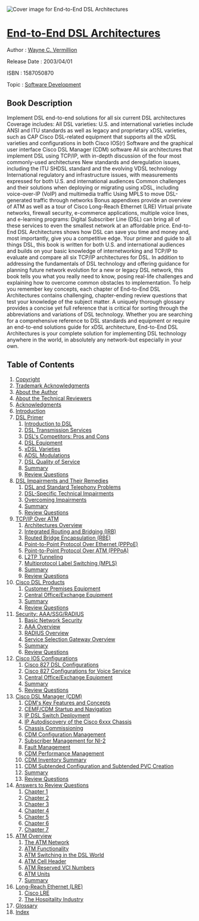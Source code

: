![Cover image for End-to-End DSL Architectures](https://imgdetail.ebookreading.net/cover/cover/software_development/EB1587050870.jpg)

[End-to-End DSL Architectures](https://ebookreading.net/view/book/End-to-End+DSL+Architectures-EB1587050870_1.html "End-to-End DSL Architectures")
====================================================================================================================

Author : [Wayne C. Vermillion](https://ebookreading.net/search/author/Wayne+C.+Vermillion)

Release Date : 2003/04/01

ISBN : 1587050870

Topic : [Software Development](https://ebookreading.net/search/category/software-development)

Book Description
-----------------

Implement DSL end-to-end solutions for all six current DSL architectures
Coverage includes:
All DSL varieties: U.S. and international varieties include ANSI and ITU standards as well as legacy and proprietary xDSL varieties, such as CAP
Cisco DSL-related equipment that supports all the xDSL varieties and configurations in both Cisco IOS(r) Software and the graphical user interface Cisco DSL Manager (CDM) software
All six architectures that implement DSL using TCP/IP, with in-depth discussion of the four most commonly-used architectures
New standards and deregulation issues, including the ITU SHDSL standard and the evolving VDSL technology
International regulatory and infrastructure issues, with measurements expressed for both U.S. and international audiences
Common challenges and their solutions when deploying or migrating using xDSL, including voice-over-IP (VoIP) and multimedia traffic
Using MPLS to move DSL-generated traffic through networks
Bonus appendixes provide an overview of ATM as well as a tour of Cisco Long-Reach Ethernet (LRE)
Virtual private networks, firewall security, e-commerce applications, multiple voice lines, and e-learning programs: Digital Subscriber Line (DSL) can bring all of these services to even the smallest network at an affordable price. End-to-End DSL Architectures shows how DSL can save you time and money and, most importantly, give you a competitive edge. Your primer and guide to all things DSL, this book is written for both U.S. and international audiences and builds on your basic knowledge of internetworking and TCP/IP to evaluate and compare all six TCP/IP architectures for DSL.
In addition to addressing the fundamentals of DSL technology and offering guidance for planning future network evolution for a new or legacy DSL network, this book tells you what you really need to know, posing real-life challenges and explaining how to overcome common obstacles to implementation. To help you remember key concepts, each chapter of End-to-End DSL Architectures contains challenging, chapter-ending review questions that test your knowledge of the subject matter. A uniquely thorough glossary provides a concise yet full reference that is critical for sorting through the abbreviations and variations of DSL technology.
Whether you are searching for a comprehensive reference to DSL standards and equipment or require an end-to-end solutions guide for xDSL architecture, End-to-End DSL Architectures is your complete solution for implementing DSL technology anywhere in the world, in absolutely any network-but especially in your own.
              
Table of Contents
-----------------

1. [Copyright](https://ebookreading.net/view/book/End-to-End+DSL+Architectures-EB1587050870_1.html)
1. [Trademark Acknowledgments](https://ebookreading.net/view/book/End-to-End+DSL+Architectures-EB1587050870_2.html)
1. [About the Author](https://ebookreading.net/view/book/End-to-End+DSL+Architectures-EB1587050870_3.html)
1. [About the Technical Reviewers](https://ebookreading.net/view/book/End-to-End+DSL+Architectures-EB1587050870_4.html)
1. [Acknowledgments](https://ebookreading.net/view/book/End-to-End+DSL+Architectures-EB1587050870_5.html)
1. [Introduction](https://ebookreading.net/view/book/End-to-End+DSL+Architectures-EB1587050870_6.html)
1. [DSL Primer](https://ebookreading.net/view/book/End-to-End+DSL+Architectures-EB1587050870_7.html)
    1. [Introduction to DSL](https://ebookreading.net/view/book/End-to-End+DSL+Architectures-EB1587050870_8.html)
    1. [DSL Transmission Services](https://ebookreading.net/view/book/End-to-End+DSL+Architectures-EB1587050870_9.html)
    1. [DSL&#39;s Competitors: Pros and Cons](https://ebookreading.net/view/book/End-to-End+DSL+Architectures-EB1587050870_10.html)
    1. [DSL Equipment](https://ebookreading.net/view/book/End-to-End+DSL+Architectures-EB1587050870_11.html)
    1. [xDSL Varieties](https://ebookreading.net/view/book/End-to-End+DSL+Architectures-EB1587050870_12.html)
    1. [ADSL Modulations](https://ebookreading.net/view/book/End-to-End+DSL+Architectures-EB1587050870_13.html)
    1. [DSL Quality of Service](https://ebookreading.net/view/book/End-to-End+DSL+Architectures-EB1587050870_14.html)
    1. [Summary](https://ebookreading.net/view/book/End-to-End+DSL+Architectures-EB1587050870_15.html)
    1. [Review Questions](https://ebookreading.net/view/book/End-to-End+DSL+Architectures-EB1587050870_16.html)
1. [DSL Impairments and Their Remedies](https://ebookreading.net/view/book/End-to-End+DSL+Architectures-EB1587050870_17.html)
    1. [DSL and Standard Telephony Problems](https://ebookreading.net/view/book/End-to-End+DSL+Architectures-EB1587050870_18.html)
    1. [DSL-Specific Technical Impairments](https://ebookreading.net/view/book/End-to-End+DSL+Architectures-EB1587050870_19.html)
    1. [Overcoming Impairments](https://ebookreading.net/view/book/End-to-End+DSL+Architectures-EB1587050870_20.html)
    1. [Summary](https://ebookreading.net/view/book/End-to-End+DSL+Architectures-EB1587050870_21.html)
    1. [Review Questions](https://ebookreading.net/view/book/End-to-End+DSL+Architectures-EB1587050870_22.html)
1. [TCP/IP Over ATM](https://ebookreading.net/view/book/End-to-End+DSL+Architectures-EB1587050870_23.html)
    1. [Architectures Overview](https://ebookreading.net/view/book/End-to-End+DSL+Architectures-EB1587050870_24.html)
    1. [Integrated Routing and Bridging (IRB)](https://ebookreading.net/view/book/End-to-End+DSL+Architectures-EB1587050870_25.html)
    1. [Routed Bridge Encapsulation (RBE)](https://ebookreading.net/view/book/End-to-End+DSL+Architectures-EB1587050870_26.html)
    1. [Point-to-Point Protocol Over Ethernet (PPPoE)](https://ebookreading.net/view/book/End-to-End+DSL+Architectures-EB1587050870_27.html)
    1. [Point-to-Point Protocol Over ATM (PPPoA)](https://ebookreading.net/view/book/End-to-End+DSL+Architectures-EB1587050870_28.html)
    1. [L2TP Tunneling](https://ebookreading.net/view/book/End-to-End+DSL+Architectures-EB1587050870_29.html)
    1. [Multiprotocol Label Switching (MPLS)](https://ebookreading.net/view/book/End-to-End+DSL+Architectures-EB1587050870_30.html)
    1. [Summary](https://ebookreading.net/view/book/End-to-End+DSL+Architectures-EB1587050870_31.html)
    1. [Review Questions](https://ebookreading.net/view/book/End-to-End+DSL+Architectures-EB1587050870_32.html)
1. [Cisco DSL Products](https://ebookreading.net/view/book/End-to-End+DSL+Architectures-EB1587050870_33.html)
    1. [Customer Premises Equipment](https://ebookreading.net/view/book/End-to-End+DSL+Architectures-EB1587050870_34.html)
    1. [Central Office/Exchange Equipment](https://ebookreading.net/view/book/End-to-End+DSL+Architectures-EB1587050870_35.html)
    1. [Summary](https://ebookreading.net/view/book/End-to-End+DSL+Architectures-EB1587050870_36.html)
    1. [Review Questions](https://ebookreading.net/view/book/End-to-End+DSL+Architectures-EB1587050870_37.html)
1. [Security: AAA/SSG/RADIUS](https://ebookreading.net/view/book/End-to-End+DSL+Architectures-EB1587050870_38.html)
    1. [Basic Network Security](https://ebookreading.net/view/book/End-to-End+DSL+Architectures-EB1587050870_39.html)
    1. [AAA Overview](https://ebookreading.net/view/book/End-to-End+DSL+Architectures-EB1587050870_40.html)
    1. [RADIUS Overview](https://ebookreading.net/view/book/End-to-End+DSL+Architectures-EB1587050870_41.html)
    1. [Service Selection Gateway Overview](https://ebookreading.net/view/book/End-to-End+DSL+Architectures-EB1587050870_42.html)
    1. [Summary](https://ebookreading.net/view/book/End-to-End+DSL+Architectures-EB1587050870_43.html)
    1. [Review Questions](https://ebookreading.net/view/book/End-to-End+DSL+Architectures-EB1587050870_44.html)
1. [Cisco IOS Configurations](https://ebookreading.net/view/book/End-to-End+DSL+Architectures-EB1587050870_45.html)
    1. [Cisco 827 DSL Configurations](https://ebookreading.net/view/book/End-to-End+DSL+Architectures-EB1587050870_46.html)
    1. [Cisco 827 Configurations for Voice Service](https://ebookreading.net/view/book/End-to-End+DSL+Architectures-EB1587050870_47.html)
    1. [Central Office/Exchange Equipment](https://ebookreading.net/view/book/End-to-End+DSL+Architectures-EB1587050870_48.html)
    1. [Summary](https://ebookreading.net/view/book/End-to-End+DSL+Architectures-EB1587050870_49.html)
    1. [Review Questions](https://ebookreading.net/view/book/End-to-End+DSL+Architectures-EB1587050870_50.html)
1. [Cisco DSL Manager (CDM)](https://ebookreading.net/view/book/End-to-End+DSL+Architectures-EB1587050870_51.html)
    1. [CDM&#39;s Key Features and Concepts](https://ebookreading.net/view/book/End-to-End+DSL+Architectures-EB1587050870_52.html)
    1. [CEMF/CDM Startup and Navigation](https://ebookreading.net/view/book/End-to-End+DSL+Architectures-EB1587050870_53.html)
    1. [IP DSL Switch Deployment](https://ebookreading.net/view/book/End-to-End+DSL+Architectures-EB1587050870_54.html)
    1. [IP Autodiscovery of the Cisco 6xxx Chassis](https://ebookreading.net/view/book/End-to-End+DSL+Architectures-EB1587050870_55.html)
    1. [Chassis Commissioning](https://ebookreading.net/view/book/End-to-End+DSL+Architectures-EB1587050870_56.html)
    1. [CDM Configuration Management](https://ebookreading.net/view/book/End-to-End+DSL+Architectures-EB1587050870_57.html)
    1. [Subscriber Management for NI-2](https://ebookreading.net/view/book/End-to-End+DSL+Architectures-EB1587050870_58.html)
    1. [Fault Management](https://ebookreading.net/view/book/End-to-End+DSL+Architectures-EB1587050870_59.html)
    1. [CDM Performance Management](https://ebookreading.net/view/book/End-to-End+DSL+Architectures-EB1587050870_60.html)
    1. [CDM Inventory Summary](https://ebookreading.net/view/book/End-to-End+DSL+Architectures-EB1587050870_61.html)
    1. [CDM Subtended Configuration and Subtended PVC Creation](https://ebookreading.net/view/book/End-to-End+DSL+Architectures-EB1587050870_62.html)
    1. [Summary](https://ebookreading.net/view/book/End-to-End+DSL+Architectures-EB1587050870_63.html)
    1. [Review Questions](https://ebookreading.net/view/book/End-to-End+DSL+Architectures-EB1587050870_64.html)
1. [Answers to Review Questions](https://ebookreading.net/view/book/End-to-End+DSL+Architectures-EB1587050870_65.html)
    1. [Chapter 1](https://ebookreading.net/view/book/End-to-End+DSL+Architectures-EB1587050870_66.html)
    1. [Chapter 2](https://ebookreading.net/view/book/End-to-End+DSL+Architectures-EB1587050870_67.html)
    1. [Chapter 3](https://ebookreading.net/view/book/End-to-End+DSL+Architectures-EB1587050870_68.html)
    1. [Chapter 4](https://ebookreading.net/view/book/End-to-End+DSL+Architectures-EB1587050870_69.html)
    1. [Chapter 5](https://ebookreading.net/view/book/End-to-End+DSL+Architectures-EB1587050870_70.html)
    1. [Chapter 6](https://ebookreading.net/view/book/End-to-End+DSL+Architectures-EB1587050870_71.html)
    1. [Chapter 7](https://ebookreading.net/view/book/End-to-End+DSL+Architectures-EB1587050870_72.html)
1. [ATM Overview](https://ebookreading.net/view/book/End-to-End+DSL+Architectures-EB1587050870_73.html)
    1. [The ATM Network](https://ebookreading.net/view/book/End-to-End+DSL+Architectures-EB1587050870_74.html)
    1. [ATM Functionality](https://ebookreading.net/view/book/End-to-End+DSL+Architectures-EB1587050870_75.html)
    1. [ATM Switching in the DSL World](https://ebookreading.net/view/book/End-to-End+DSL+Architectures-EB1587050870_76.html)
    1. [ATM Cell Header](https://ebookreading.net/view/book/End-to-End+DSL+Architectures-EB1587050870_77.html)
    1. [ATM Reserved VCI Numbers](https://ebookreading.net/view/book/End-to-End+DSL+Architectures-EB1587050870_78.html)
    1. [ATM Units](https://ebookreading.net/view/book/End-to-End+DSL+Architectures-EB1587050870_79.html)
    1. [Summary](https://ebookreading.net/view/book/End-to-End+DSL+Architectures-EB1587050870_80.html)
1. [Long-Reach Ethernet (LRE)](https://ebookreading.net/view/book/End-to-End+DSL+Architectures-EB1587050870_81.html)
    1. [Cisco LRE](https://ebookreading.net/view/book/End-to-End+DSL+Architectures-EB1587050870_82.html)
    1. [The Hospitality Industry](https://ebookreading.net/view/book/End-to-End+DSL+Architectures-EB1587050870_83.html)
1. [Glossary](https://ebookreading.net/view/book/End-to-End+DSL+Architectures-EB1587050870_84.html)
1. [Index](https://ebookreading.net/view/book/End-to-End+DSL+Architectures-EB1587050870_85.html)

